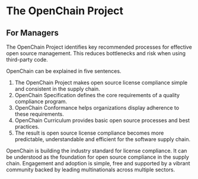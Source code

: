 # The OpenChain Project

## For Managers

The OpenChain Project identifies key recommended processes for effective open source management. This reduces bottlenecks and risk when using third-party code.

OpenChain can be explained in five sentences.

1. The OpenChain Project makes open source license compliance simple and consistent in the supply chain. 
2. OpenChain Specification defines the core requirements of a quality compliance program. 
3. OpenChain Conformance helps organizations display adherence to these requirements.
4. OpenChain Curriculum provides basic open source processes and best practices.
5. The result is open source license compliance becomes more predictable, understandable and efficient for the software supply chain.

OpenChain is building the industry standard for license compliance. It can be understood as the foundation for open source compliance in the supply chain. Engagement and adoption is simple, free and supported by a vibrant community backed by leading multinationals across multiple sectors.
